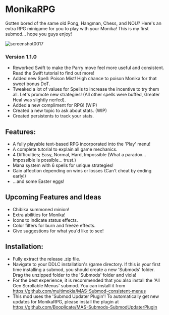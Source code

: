 # MonikaRPG

Gotten bored of the same old Pong, Hangman, Chess, and NOU? Here's an extra RPG minigame for you to play with your Monika!
This is my first submod... hope you guys enjoy!

![screenshot0017](https://github.com/user-attachments/assets/b9bea606-6f11-48a2-abdf-98b64e4fad5c)

### Version 1.1.0

- Reworked Swift to make the Parry move feel more useful and consistent. Read the Swift tutorial to find out more!
- Added new Spell: Poison Mist! High chance to poison Monika for that sweet bonus DoT.
- Tweaked a lot of values for Spells to increase the incentive to try them all. Let's promote new strategies! (All other spells were buffed, Greater Heal was slightly nerfed).
- Added a new compliment for RPG! (WIP)
- Created a new topic to ask about stats. (WIP)
- Created persistents to track your stats.

## Features:

- A fully playable text-based RPG incorporated into the 'Play' menu!
- A complete tutorial to explain all game mechanics.
- 4 Difficulties; Easy, Normal, Hard, Impossible (What a paradox... Impossible is possible... trust.)
- Mana system with 6 spells for unique strategies!
- Gain affection depending on wins or losses (Can't cheat by ending early!)
- ...and some Easter eggs!

## Upcoming Features and Ideas

- Chibika summoned minion!
- Extra abilities for Monika!
- Icons to indicate status effects.
- Color filters for burn and freeze effects.
- Give suggestions for what you'd like to see!

## Installation:

- Fully extract the release .zip file.
- Navigate to your DDLC installation's /game directory. If this is your first time installing a submod, you should create a new 'Submods' folder. Drag the unzipped folder to the 'Submods' folder and viola!
- For the best experience, it is recommended that you also install the 'All Gen Scrollable Menus' submod. You can install it from https://github.com/multimokia/MAS-Submod-consistent-menus
- This mod uses the 'Submod Updater Plugin'! To automatically get new updates for MonikaRPG, please install the plugin at https://github.com/Booplicate/MAS-Submods-SubmodUpdaterPlugin
